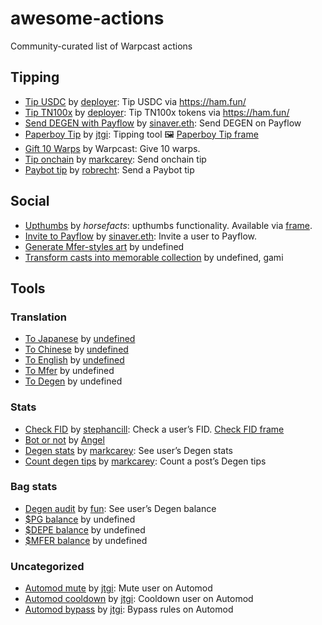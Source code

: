 # awesome-actions
Community-curated list of Warpcast actions

## Tipping
- [Tip USDC](https://warpcast.com/~/add-cast-action?actionType=post&name=Tip+%F0%9F%92%B8+%280.01+USDC%29&icon=north-star&postUrl=https%3A%2F%2Ffarcaster.dep.dev%2Fcast-actions%2Ftip-usdc) by [deployer](https://warpcast.com/deployer): Tip USDC via https://ham.fun/
- [Tip TN100x](https://warpcast.com/~/add-cast-action?actionType=post&name=Tip+%F0%9F%A6%84+%28100+TN100x%29&icon=north-star&postUrl=https%3A%2F%2Ffarcaster.dep.dev%2Fcast-actions%2Ftip-unicorn) by [deployer](https://warpcast.com/deployer): Tip TN100x tokens via https://ham.fun/
- [Send DEGEN with Payflow](https://warpcast.com/~/add-cast-action?actionType=post&name=%241+degen+via+Payflow&icon=heart&postUrl=https%3A%2F%2Fapi.alpha.payflow.me%2Fapi%2Ffarcaster%2Factions%2Fpay%2Fintent) by [sinaver.eth](https://warpcast.com/sinaver.eth): Send DEGEN on Payflow
- [Paperboy Tip](https://warpcast.com/~/add-cast-action?actionType=post&name=Tip&icon=gift&postUrl=https%3A%2F%2Fpaperboy.bot%2Fapi%2Fcustom-tip) by [jtgi](https://warpcast.com/jtgi): Tipping tool
🖼️ [Paperboy Tip frame](https://warpcast.com/framer/0xcd07880a)
- [Gift 10 Warps](https://warpcast.com/~/add-cast-action?actionType=post&name=Give+10+Warps&icon=gift&postUrl=https%3A%2F%2Fapi.warpcast.com%2Fv2%2Ftip-10-warps-action) by Warpcast: Give 10 warps.
- [Tip onchain](https://warpcast.com/~/add-cast-action?actionType=post&name=Tip+onchain&icon=paper-airplane&postUrl=https%3A%2F%2Ffrm.lol%2Fapi%2Factions%2Ftip) by [markcarey](https://warpcast.com/markcarey): Send onchain tip
- [Paybot tip](https://warpcast.com/~/add-cast-action?actionType=post&name=Paybot+Tip&icon=paper-airplane&postUrl=https%3A%2F%2Fapp.paycaster.co%2Fapi%2Factions) by [robrecht](https://warpcast.com/robrecht): Send a Paybot tip
## Social
- [Upthumbs](https://warpcast.com/~/add-cast-action?name=Upthumb&icon=thumbsup&actionType=post&postUrl=https://upthumbs.app/api/upthumb) by *horsefacts*: upthumbs functionality. Available via [frame](https://warpcast.com/horsefacts.eth/0x09d647a9).
- [Invite to Payflow](https://warpcast.com/~/add-cast-action?actionType=post&name=Invite+to+Payflow&icon=person-add&postUrl=https%3A%2F%2Fapi.alpha.payflow.me%2Fapi%2Ffarcaster%2Factions%2Finvite) by [sinaver.eth](https://warpcast.com/sinaver.eth): Invite a user to Payflow.
- [Generate Mfer-styles art](https://warpcast.com/~/add-cast-action?actionType=post&name=0-%27&icon=meter&postUrl=https%3A%2F%2Fderivative.art%2Fapi%2Fmfers) by undefined
- [Transform casts into memorable collection](https://go.sendit.city/) by undefined, gami
## Tools
### Translation
- [To Japanese](https://warpcast.com/~/add-cast-action?actionType=post&icon=typography&name=To%20Japanese&postUrl=https%3A%2F%2Fwarpcast.sh%2Ftranslate%2Fcast%2Fjapanese) by [undefined](https://warpcast.com/undefined)
- [To Chinese](https://warpcast.com/~/add-cast-action?actionType=post&icon=typography&name=To%20Chinese&postUrl=https%3A%2F%2Fwarpcast.sh%2Ftranslate%2Fcast%2Fchinese) by [undefined](https://warpcast.com/undefined)
- [To English](https://warpcast.com/~/add-cast-action?actionType=post&icon=typography&name=To%20English&postUrl=https%3A%2F%2Fwarpcast.sh%2Ftranslate%2Fcast%2Fenglish) by [undefined](https://warpcast.com/undefined)
- [To Mfer](https://warpcast.com/~/add-cast-action?actionType=post&icon=typography&name=To%20Mfer&postUrl=https%3A%2F%2Fwarpcast.sh%2Ftranslate%2Fcast%2Fmfer) by undefined
- [To Degen](https://warpcast.com/~/add-cast-action?actionType=post&icon=typography&name=To%20Degen&postUrl=https%3A%2F%2Fwarpcast.sh%2Ftranslate%2Fcast%2Fdegen) by undefined
### Stats
- [Check FID](https://warpcast.com/~/add-cast-action?name=Check+FID&icon=number&actionType=post&postUrl=https%3A%2F%2Fframesjs-test-awb7tixwa-stephancill.vercel.app%2Fexamples%2Fnew-api-cast-actions%2Fframes) by [stephancill](https://warpcast.com/stephancill): Check a user’s FID. [Check FID frame](https://warpcast.com/stephancill/0xc2707552)
- [Bot or not](https://warpcast.com/~/add-cast-action?name=Bot+or+Not&icon=dependabot&actionType=post&postUrl=https%3A%2F%2Fcast-action-bot-or-not.vercel.app%2Fapi%2Fframes) by [Angel](https://warpcast.com/sayangel)
- [Degen stats](https://warpcast.com/~/add-cast-action?actionType=post&name=%24DEGEN+stats&icon=graph&postUrl=https%3A%2F%2Ffrm.lol%2Fapi%2Factions%2Fallowance) by [markcarey](https://warpcast.com/markcarey): See user’s Degen stats
- [Count degen tips](https://warpcast.com/~/add-cast-action?actionType=post&name=Count+%24DEGEN+tips&icon=number&postUrl=https%3A%2F%2Ffrm.lol%2Fapi%2Factions%2Fcount) by [markcarey](https://warpcast.com/markcarey): Count a post’s Degen tips
### Bag stats
- [Degen audit](https://warpcast.com/~/add-cast-action?actionType=post&name=%24DEGEN+Audit&icon=law&postUrl=https%3A%2F%2Fapi.farcasteruserstats.com%2Fbots%2Fdegenaudit) by [fun](https://warpcast.com/~/add-cast-action?actionType=post&name=%24DEGEN+Audit&icon=law&postUrl=https%3A%2F%2Fapi.farcasteruserstats.com%2Fbots%2Fdegenaudit): See user’s Degen balance
- [$PG balance](https://warpcast.com/~/add-cast-action?actionType=post&icon=search&name=Check%20%24PG%231&postUrl=https%3A%2F%2Fwarpcast.sh%2Fverify%2Fcheck%2F8453%2F0xeC5461Aa3A8CAC1095B04D00aC7cAbAB87A2a7Ec%2F1) by undefined
- [$DEPE balance](https://warpcast.com/~/add-cast-action?actionType=post&icon=search&name=Check%20%24DEPE&postUrl=https%3A%2F%2Fwarpcast.sh%2Fverify%2Fcheck%2F666666666%2F0x2B3006D34359F3C23429167a659b18cC9c6F8bcA) by undefined
- [$MFER balance](https://warpcast.com/~/add-cast-action?actionType=post&icon=search&name=Check%20%24MFER&postUrl=https%3A%2F%2Fwarpcast.sh%2Fverify%2Fcheck%2F1%2F0x79FCDEF22feeD20eDDacbB2587640e45491b757f) by undefined
### Uncategorized
- [Automod mute](https://warpcast.com/~/add-cast-action?actionType=post&name=Mute&icon=mute&postUrl=https%3A%2F%2Fautomod.sh%2Fapi%2Factions%2Fmute) by [jtgi](https://warpcast.com/jtgi): Mute user on Automod
- [Automod cooldown](https://warpcast.com/~/add-cast-action?actionType=post&name=24h+Cooldown+&icon=no-entry&postUrl=https%3A%2F%2Fautomod.sh%2Fapi%2Factions%2Fcooldown) by [jtgi](https://warpcast.com/jtgi): Cooldown user on Automod
- [Automod bypass](https://warpcast.com/~/add-cast-action?actionType=post&name=Bypass+User&icon=shield-check&postUrl=https%3A%2F%2Fautomod.sh%2Fapi%2Factions%2FaddToBypass) by [jtgi](https://warpcast.com/jtgi): Bypass rules on Automod
